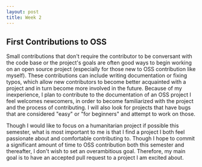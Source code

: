 ```yaml
---
layout: post
title: Week 2
---
```


## First Contributions to OSS

Small contributions that don't require the contributor to be conversant with the code base or the project's goals are often good ways to begin working on an open source project (especially for those new to OSS contribution like myself). These contributions can include writing documentation or fixing typos, which allow new contributors to become better acquainted with a project and in turn become more involved in the future. Because of my inexperience, I plan to contribute to the documentation of an OSS project I feel welcomes newcomers, in order to become familiarized with the project and the process of contributing. I will also look for projects that have bugs that are considered "easy" or "for beginners" and attempt to work on those. 

Though I would like to focus on a humanitarian project if possible this semester, what is most important to me is that I find a project I both feel passionate about and comfortable contributing to. Though I hope to commit a significant amount of time to OSS contribution both this semester and thereafter, I don't wish to set an overambitious goal. Therefore, my main goal is to have an accepted pull request to a project I am excited about.

